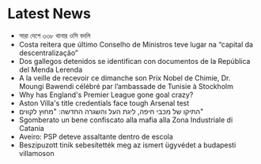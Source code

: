 # Latest News
-  সারা দেশে ৩৩৮ থানার ওসি বদলি
-  Costa reitera que último Conselho de Ministros teve lugar na “capital da descentralização”
-  Dos gallegos detenidos se identifican con documentos de la República del Menda Lerenda
-  A la veille de recevoir ce dimanche son Prix Nobel de Chimie, Dr. Moungi Bawendi célébré par l’ambassade de Tunisie à Stockholm
-  Why has England's Premier League gone goal crazy?
-  Aston Villa's title credentials face tough Arsenal test
-  התיקו של מכבי חיפה, ליגת העל והשגרה החדשה: "מחוץ לקווים"
-  Sgomberato un bene confiscato alla mafia alla Zona Industriale di Catania
-  Aveiro: PSP deteve assaltante dentro de escola
-  Beszipuzott tinik sebesítették meg az ismert ügyvédet a budapesti villamoson
